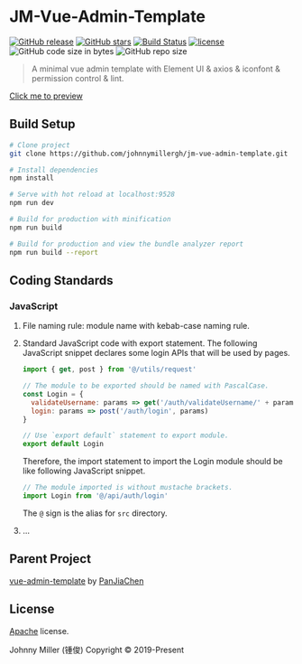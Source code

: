# JM-Vue-Admin-Template

[![GitHub release](https://img.shields.io/github/release/johnnymillergh/jm-vue-admin-template.svg)](https://github.com/johnnymillergh/jm-vue-admin-template/releases)
[![GitHub stars](https://img.shields.io/github/stars/johnnymillergh/jm-vue-admin-template.svg?style=social&label=Stars)](https://github.com/johnnymillergh/jm-vue-admin-template)
[![Build Status](https://travis-ci.com/johnnymillergh/jm-vue-admin-template.svg?branch=master)](https://travis-ci.com/johnnymillergh/jm-vue-admin-template)
[![license](https://img.shields.io/hexpm/l/plug.svg)](https://github.com/johnnymillergh/jm-vue-admin-template/blob/master/LICENSE)
![GitHub code size in bytes](https://img.shields.io/github/languages/code-size/johnnymillergh/jm-vue-admin-template.svg)
![GitHub repo size](https://img.shields.io/github/repo-size/johnnymillergh/jm-vue-admin-template.svg)

> A minimal vue admin template with Element UI & axios & iconfont & permission control & lint.

[Click me to preview](http://johnnymillergh.github.io/jm-vue-admin-template-prod)

## Build Setup

```bash
# Clone project
git clone https://github.com/johnnymillergh/jm-vue-admin-template.git

# Install dependencies
npm install

# Serve with hot reload at localhost:9528
npm run dev

# Build for production with minification
npm run build

# Build for production and view the bundle analyzer report
npm run build --report
```

## Coding Standards

### JavaScript

1. File naming rule: module name with kebab-case naming rule.

2. Standard JavaScript code with export statement. The following JavaScript snippet declares some login APIs that will be used by pages.

   ```javascript
   import { get, post } from '@/utils/request'
   
   // The module to be exported should be named with PascalCase.
   const Login = {
     validateUsername: params => get('/auth/validateUsername/' + params, null),
     login: params => post('/auth/login', params)
   }
   
   // Use `export default` statement to export module.
   export default Login
   
   ```

   Therefore, the import statement to import the Login module should be like following JavaScript snippet.

   ```javascript
   // The module imported is without mustache brackets.
   import Login from '@/api/auth/login'
   ```

   The `@` sign is the alias for `src` directory.

3. …

## Parent Project

[vue-admin-template](<https://github.com/PanJiaChen/vue-admin-template>) by [PanJiaChen](https://github.com/PanJiaChen)

## License

[Apache](<https://github.com/johnnymillergh/jm-vue-admin-template/blob/master/LICENSE>) license.

Johnny Miller (锺俊) Copyright © 2019-Present